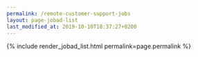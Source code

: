 ```yaml
---
permalink: /remote-customer-support-jobs
layout: page-jobad-list
last_modified_at: 2019-10-10T18:37:27+0200
---
```

{% include render_jobad_list.html permalink=page.permalink %}
